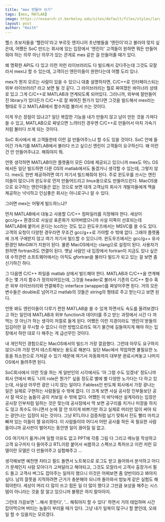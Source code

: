```yaml
---
title: "mex 만들어 쓰기"
tags: [mex, MATLAB]
image: https://research-it.berkeley.edu/sites/default/files/styles/large/public/matlab-logo.jpg?itok=Zse5goL-
layout: post
author: "Keith"
---
```


헬스 초보자들을 '헬린이'라고 부르듯 엔지니어 초년병들을 '엔린이'라고 불러야 맞지 싶은데, 어쨌든 SoC 만드는 회사에 있는 입장에서 '엔린이' 고객들이 원하면 뭐든 만들어줘야 하는 의무 아닌 의무가 있는 관게로 mex 같은 걸 만들어줄 때가 있다.

왜 명확한 API도 다 있고 이런 저런 라이브러리도 다 빌드해서 갖다주는데 그것도 모잘라서 mex냐 할 수 있는데, 고객이신 엔린이들이 원한다는데 어쩔 도리 있나. 

mex가 뭔지 모르는 사람이 있을 수 있으니 대충 설명하자면, C/C++로 인터페이스되는 외부 라이브러리? 라고 보면 될 것 같다. 그 라이브러리는 뭘로 짜여졌든 바이너리 상태로 있고 그게 C/C++로 MATLAB과 연계되도록 되어있다. 그러니까, 외부에 잘만들어진 library가 있다든가 C/C++로 잘 짜여진 뭔가가 있다면 그것을 빌드해서 mex라는 형태로 두고 MATLAB에서 함수처럼 불러서 쓰는 것이다.

이게 무슨 장점이 있냐고? 일단 복잡한 기능을 내가 만들지 않고 남이 만든 것을 가져다 쓸 수 있고, MATLAB으로 짜넣으면 느려터진 경우엔 C/C++로 만들어서 마치 가속기처럼 불러다 쓰게 되는 것이다. 

SoC 회사에서 왜 고객들한테 이런 걸 만들어주느냐 할 수도 있을 것이다. SoC 안에 들어간 가속기를 MATLAB에서 불러다 쓰고 싶으신 엔린이 고객들이 요구하신다. 왜 이런 건 안 만들어주냐고. 해줘야지 뭐.

언뜻 생각하면 MATLAB이란 플랫폼이 모든 OS에 제공되고 있으니까 mex도 어느 OS에서든 일단 빌드하면 다른 OS의 matlab에서도 돌겠거니 생각할 수 있는데, 그렇지 않다. mex도 한번 제공하려면 여기 저기서 빌드해줘야 된다. 주로 윈도우를 쓰시는 엔린이들이 많으니까 윈도우로 먼저 만들어드리고 linux용으로도 만들어드린다. MacOS용으로 요구하는 엔린이들은 없는 것으로 보면 대개 고객님의 회사가 개발자들에게 맥을 제공하는 넉넉하고 인심좋은 회사는 아니로구나 알 수 있다.

그러면 mex는 어떻게 빌드하느냐?

먼저 MATLAB에서 대놓고 사용할 C/C++ 컴파일러를 지정해야 한다. 세상이 gcc/g++ 환경으로 사실상 표준화가 되어버렸으니까 사실 이쪽이 선호되는데 MATLAB에 붙어서 온다는 lcc라는 것도 있고 윈도우즈에서는 MSVC를 쓸 수도 있다. 고객의 요청이 다양한 경우라면 무조건 gcc/g++로 가야할 수 밖에 없다. 그래야 플랫폼에 크게 구애받지 않고 여기 저기서 빌드할 수 있으니까. 윈도우즈에서는 gcc/g++ 유사환경인 MinGW가 지원이 된다. 물론 MacOS에서는 clang으로 설정이 된다. 사용자가 원하면 fortran과도 연결이 된다. 옛날 사람인 내 입장에서 fortran이 지금도 있나 싶은데 수학관련 소프트웨어에서는 아직도 gfortran을 불러다 빌드가 되고 있는 걸 보면 좀 신기하긴 하다. 

그 다음엔 C/C++ 파일을 matlab 상에서 빌드해야 한다. MATLAB과 C/C++을 연계해주는 몇 가지 함수가 정의되어있는데, 그것을 header로 불러서 기존의 C/C++ 함수 혹은 외부 라이브러리와 연결해주는 interface (wrapper)를 짜넣어주면 된다. 거의 모든 변수들은 double로 넘어가고 matlab의 것들은 string의 형태로 주고 받는다고 보면 된다. 

언뜻 봐도 엔린이들이 다루기 편한 MATLAB을 쓸 수 있게 하면서도 속도를 올려보겠다고 하는 일인데 MATLAB과 외부 function과 데이터를 주고 받는 과정에서 시간 다 까먹는 것 아닌가 하는 생각이 저절로 들게 된다. 어쨌든 이런 지경이라도 '엔린이'분들의 입김이란 걸 무시할 수 없으니 이런 방법으로라도 여기 물건에 길들여지게 해야 하는 입장에서 하란 대로 다 해주는 게 급선무인 것이다. 

내 개인적인 경험으로는 MacOS에서의 빌드가 가장 깔끔했다. 그런데 아무도 요구하지 않으니까 가장 먼저 테스트해보는 용도로 해본다. 일단 Mac에서 작업하면 불필요한 노동을 최소한으로 가져갈 수 있기 때문에 여기서 자동화까지 대부분 완료시켜놓고 나머지 OS에서 돌려주면 된다. 

SoC회사에서 이런 짓을 하는 게 일반인의 시각에서도 '아 그럴 수도 있겠네' 정도니까 회사 안에서 봐도 '나의 role은 뭔가?' 싶을 정도로 별에 별 다양한 노가다는 다 하고 있는데, 사실상 아무런 광은 나지 않는 일이다. Fabless인 반도체 회사에서 가장 광나는 일은 실제로 구현하는 사람들일 수 밖에 없다. 더 크게 보면 사실 공사장 인부들보단 공사 잘 따오는 놈들이 공이 커보일 수 밖에 없다. 어쨌든 이 바닥에선 설계자라는 입장은 공사장 인부처럼 일하는 것은 맞는데 공사장에서 딱 보면 공구리를 치거나 미장을 하지도 않고 목수도 아니면서 눈에 잘 안 뜨이게 바쁘기만 하고 실제로 머리만 많이 써야 되는 광안나는 입장이 되는 것이다. 그냥 RTL이나 검증처럼 납기 맞춰서 진도 빨리 마치고 빠져 있는 이들이 젤 유리하다. 이 사람들이야 어디서 어떤 공사를 하든 꼭 필요한 사람들이니까 공사판이 벌어지는 동안엔 일이 끊어질 일 없고. 

OS 여기저기 옮겨니며 일할 이유도 없고 PPT에 각종 그림 다 그리고 메뉴얼 작성하고 고객 요구까지 다 들어주고 RTL이랑 붙어서 씨름하고 스펙쓰고 특허쓰고 이런 저런 모델이란 모델은 다 만들어주고 실험해주고 ...

생각해보면 예전엔 차타고 필드 돌면서 노트북으로 로그도 받고 들어와서 분석하고 어디가 문제인지 사람 모아다가 고쳐달라고 해야되고, 그것도 모잘라서 고객사 출장가서 필드 돌고 고객사 버그도 잡아주는 일까지 했으니 이것은 어찌보면 좀 양반이라고 봐야지 싶다. 남의 잘못을 지적하려면 근거가 충분해야 되니까 돌아와서 밤늦게 같은 실험도 해줘야한다. 세상이 머리 더 많이 쓰고 힘든 일 더 많이 했다고 그만큼 보상을 해주는 시스템이 아니라는 것을 잘 알고 있으니까 불평은 하지 말아야지. 

그런데 가끔보면 '...해서 못한다', '... 해줘야지 할 수 있다' 하면서 거의 태업하며 시간 잡아먹으며 버티는 놈들이 부러울 때가 있다. 그냥 내가 일복이 많구나 할 뿐인데, 오래 일 할 수 있을지는 모르겠다.